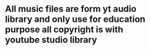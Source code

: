 <h1>All music files are form yt audio library and only use for education purpose all copyright is with youtube studio library</h1>
